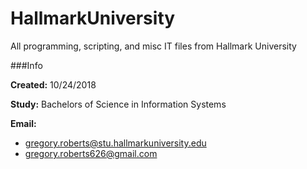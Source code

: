 # HallmarkUniversity
All programming, scripting, and misc IT files from Hallmark University

###Info

**Created:** 10/24/2018

**Study:** Bachelors of Science in Information Systems

**Email:** 
- gregory.roberts@stu.hallmarkuniversity.edu
- gregory.roberts626@gmail.com
